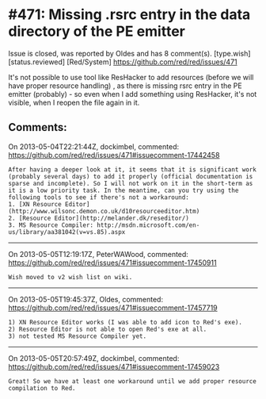 
#471: Missing .rsrc  entry in the data directory of the PE emitter
================================================================================
Issue is closed, was reported by Oldes and has 8 comment(s).
[type.wish] [status.reviewed] [Red/System]
<https://github.com/red/red/issues/471>

It's not possible to use tool like ResHacker to add resources (before we will have proper resource handling) , as there is missing rsrc entry in the PE emitter (probably) - so even when I add something using ResHacker, it's not visible, when I reopen the file again in it.



Comments:
--------------------------------------------------------------------------------

On 2013-05-04T22:21:44Z, dockimbel, commented:
<https://github.com/red/red/issues/471#issuecomment-17442458>

    After having a deeper look at it, it seems that it is significant work (probably several days) to add it properly (official documentation is sparse and incomplete). So I will not work on it in the short-term as it is a low priority task. In the meantime, can you try using the following tools to see if there's not a workaround:
    1. [XN Resource Editor](http://www.wilsonc.demon.co.uk/d10resourceeditor.htm)
    2. [Resource Editor](http://melander.dk/reseditor/)
    3. MS Resource Compiler: http://msdn.microsoft.com/en-us/library/aa381042(v=vs.85).aspx

--------------------------------------------------------------------------------

On 2013-05-05T12:19:17Z, PeterWAWood, commented:
<https://github.com/red/red/issues/471#issuecomment-17450911>

    Wish moved to v2 wish list on wiki.

--------------------------------------------------------------------------------

On 2013-05-05T19:45:37Z, Oldes, commented:
<https://github.com/red/red/issues/471#issuecomment-17457719>

    1) XN Resource Editor works (I was able to add icon to Red's exe).
    2) Resource Editor is not able to open Red's exe at all.
    3) not tested MS Resource Compiler yet.

--------------------------------------------------------------------------------

On 2013-05-05T20:57:49Z, dockimbel, commented:
<https://github.com/red/red/issues/471#issuecomment-17459023>

    Great! So we have at least one workaround until we add proper resource compilation to Red.

